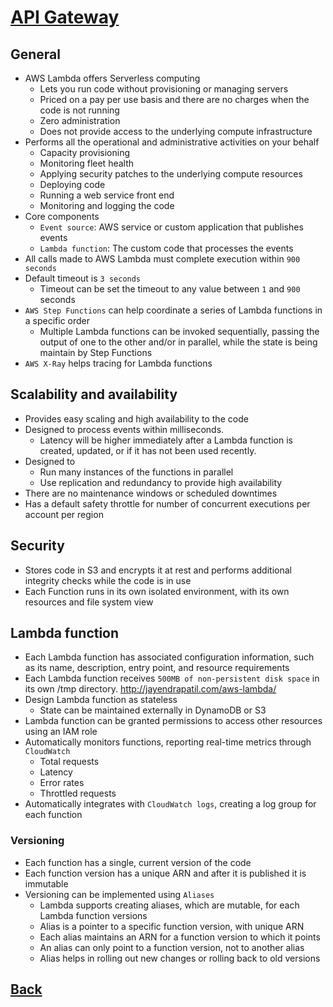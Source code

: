 # [API Gateway](../README.md)

## General

* AWS Lambda offers Serverless computing
	* Lets you run code without provisioning or managing servers
	* Priced on a pay per use basis and there are no charges when the code is not running
	* Zero administration
	* Does not provide access to the underlying compute infrastructure
* Performs all the operational and administrative activities on your behalf
	* Capacity provisioning
	* Monitoring fleet health
	* Applying security patches to the underlying compute resources
	* Deploying code
	* Running a web service front end
	* Monitoring and logging the code
* Core components
	* `Event source`: AWS service or custom application that publishes events
	* `Lambda function`: The custom code that processes the events
* All calls made to AWS Lambda must complete execution within `900 seconds`
* Default timeout is `3 seconds`
	* Timeout can be set the timeout to any value between `1` and `900` seconds
* `AWS Step Functions` can help coordinate a series of Lambda functions in a specific order
	* Multiple Lambda functions can be invoked sequentially, passing the output of one to the other and/or in parallel, while the state is being maintain by Step Functions
* `AWS X-Ray` helps tracing for Lambda functions

## Scalability and availability

* Provides easy scaling and high availability to the code
* Designed to process events within milliseconds.
	* Latency will be higher immediately after a Lambda function is created, updated, or if it has not been used recently.
* Designed to
	* Run many instances of the functions in parallel
	* Use replication and redundancy to provide high availability 
* There are no maintenance windows or scheduled downtimes
* Has a default safety throttle for number of concurrent executions per account per region

## Security

* Stores code in S3 and encrypts it at rest and performs additional integrity checks while the code is in use
* Each Function runs in its own isolated environment, with its own resources and file system view

## Lambda function

* Each Lambda function has associated configuration information, such as its name, description, entry point, and resource requirements
* Each Lambda function receives `500MB of non-persistent disk space` in its own /tmp directory.
http://jayendrapatil.com/aws-lambda/
* Design Lambda function as stateless
	* State can be maintained externally in DynamoDB or S3
* Lambda function can be granted permissions to access other resources using an IAM role
* Automatically monitors functions, reporting real-time metrics through `CloudWatch`
	* Total requests
	* Latency
	* Error rates
	* Throttled requests
* Automatically integrates with `CloudWatch logs`, creating a log group for each function

### Versioning

* Each function has a single, current version of the code
* Each function version has a unique ARN and after it is published it is immutable
* Versioning can be implemented using `Aliases`
	* Lambda supports creating aliases, which are mutable, for each Lambda function versions
	* Alias is a pointer to a specific function version, with unique ARN
	* Each alias maintains an ARN for a function version to which it points
	* An alias can only point to a function version, not to another alias
	* Alias helps in rolling out new changes or rolling back to old versions

## [Back](../README.md)